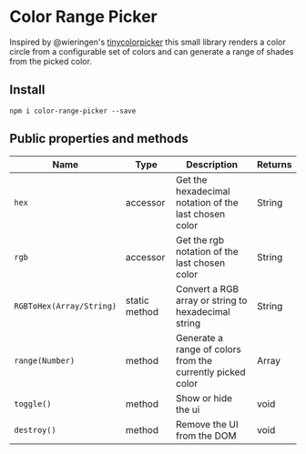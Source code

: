 # Color Range Picker

Inspired by @wieringen's [tinycolorpicker](https://github.com/wieringen/tinycolorpicker) this small library
renders a color circle from a configurable set of colors and can generate a range of shades from the picked color.


## Install
``` npm i color-range-picker --save ```


## Public properties and methods

| Name | Type | Description | Returns |
| ---- | ---- | ----------- | ------- |
| ``hex`` | accessor | Get the hexadecimal notation of the last chosen color | String |
| ``rgb`` | accessor | Get the rgb notation of the last chosen color | String |
| ``RGBToHex(Array/String)`` | static method | Convert a RGB array or string to hexadecimal string | String |
| ``range(Number)`` | method | Generate a range of colors from the currently picked color | Array |
| ``toggle()`` | method | Show or hide the ui | void |
| ``destroy()`` | method | Remove the UI from the DOM | void |